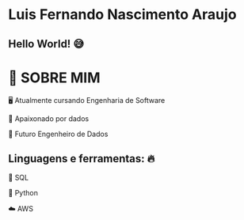 # Luis Fernando Nascimento Araujo


## Hello World! 😅


# 👤 SOBRE MIM

🖥 Atualmente cursando Engenharia de Software


🔢 Apaixonado por dados 


🎯 Futuro Engenheiro de Dados 


## Linguagens e ferramentas: 🔥

🐘 SQL 


🐍 Python


☁️ AWS 

